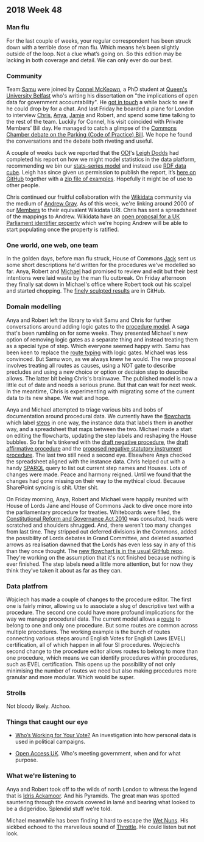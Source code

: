## 2018 Week 48

### Man flu

For the last couple of weeks, your regular correspondent has been struck down with a terrible dose of man flu. Which means he’s been slightly outside of the loop. Not a clue what’s going on. So this edition may be lacking in both coverage and detail. We can only ever do our best.

### Community

Team:[Samu](https://twitter.com/langsamu) were joined by [Connel McKeown](https://pure.qub.ac.uk/portal/en/persons/connel-mckeown(d834a936-cb6e-4c84-ba7a-6a1f17714cf9).html), a PhD student at [Queen's University Belfast](https://www.qub.ac.uk/) who's writing his dissertation on "the implications of open data for government accountability". He [got in touch](https://twitter.com/ConnelMckeown/status/1044197277143904257) a while back to see if he could drop by for a chat. And last Friday he boarded a plane for London to interview [Chris](https://twitter.com/chrisalcockdev), [Anya](https://twitter.com/bitten_), [Jamie](https://twitter.com/oddtype) and Robert, and spend some time talking to the rest of the team. Luckily for Connel, his visit coincided with Private Members’ Bill day. He managed to catch a glimpse of the [Commons Chamber debate on the Parking (Code of Practice) Bill](https://hansard.parliament.uk/Commons/2018-11-23/debates/005F9F65-57E5-4AD0-B6EC-C26C75A7AAA2/Parking(CodeOfPractice)Bill). We hope he found the conversations and the debate both riveting and useful.

A couple of weeks back we reported that the [ODI](https://theodi.org/)'s [Leigh Dodds](https://twitter.com/ldodds) had completed his report on how we might model statistics in the data platform, recommending we bin our [stats-series model](https://ukparliament.github.io/ontologies/stats-series/stats-series-ontology.html) and instead use [RDF data cube](https://www.w3.org/TR/vocab-data-cube/). Leigh has since given us permission to publish the report, it’s [here on GitHub](https://github.com/ukparliament/Weeknotes/blob/master/external-reports/odi/statistical-data/recommendations.pdf) together with a [zip file of examples](https://github.com/ukparliament/Weeknotes/blob/master/external-reports/odi/statistical-data/data-cube-examples.zip). Hopefully it might be of use to other people.

Chris continued our fruitful collaboration with the [Wikidata](https://www.wikidata.org/wiki/Wikidata:Main_Page) community via the medium of [Andrew Gray](https://twitter.com/generalising). As of this week, we're linking around 2000 of our [Members](https://api.parliament.uk/query/resource?uri=https://id.parliament.uk/schema/Member) to their equivalent Wikidata URI. Chris has sent a spreadsheet of the mappings to Andrew. Wikidata have an [open proposal for a UK Parliament  identifier property](https://www.wikidata.org/wiki/Wikidata:Property_proposal/UK_Parliament_Identifier) which we're hoping Andrew will be able to start populating once the property is ratified.

### One world, one web, one team

In the golden days, before man flu struck, House of Commons [Jack](https://twitter.com/jackpdent) sent us some short descriptions he'd written for the procedures we've modelled so far. Anya, Robert and [Michael](https://twitter.com/fantasticlife) had promised to review and edit but their best intentions were laid waste by the man flu outbreak. On Friday afternoon they finally sat down in Michael's office where Robert took out his scalpel and started chopping. The [finely sculpted results](https://ukparliament.github.io/ontologies/procedure/procedure-descriptions/) are in GitHub.

### Domain modelling

Anya and Robert left the library to visit Samu and Chris for further conversations around adding logic gates to the [procedure model](https://ukparliament.github.io/ontologies/procedure/procedure-ontology.html). A saga that's been rumbling on for some weeks. They presented Michael's new option of removing logic gates as a separate thing and instead treating them as a special type of step. Which everyone seemed happy with. Samu has been keen to replace the [route typing](https://ukparliament.github.io/ontologies/procedure/procedure-ontology.html#d4e395) with logic gates. Michael was less convinced. But Samu won, as we always knew he would. The new proposal involves treating all routes as causes, using a NOT gate to describe precludes and using a new choice or option or decision step to describe allows. The latter bit being Chris's brainwave. The published model is now a little out of date and needs a serious prune. But that can wait for next week. In the meantime, Chris is experimenting with migrating some of the current data to its new shape. We wait and hope.

Anya and Michael attempted to triage various bits and bobs of documentation around procedural data. We currently have the [flowcharts](https://ukparliament.github.io/ontologies/procedure/procedure-ontology.html#flowcharts) which label [steps](https://ukparliament.github.io/ontologies/procedure/procedure-ontology.html#d4e408) in one way, the instance data that labels them in another way, and a spreadsheet that maps between the two. Michael made a start on editing the flowcharts, updating the step labels and reshaping the House bubbles. So far he's tinkered with the [draft negative procedure](https://ukparliament.github.io/ontologies/procedure/flowcharts/sis/draft-negative.pdf), the [draft affirmative procedure](https://ukparliament.github.io/ontologies/procedure/flowcharts/sis/draft-affirmative.pdf) and the [proposed negative statutory instrument procedure](https://ukparliament.github.io/ontologies/procedure/flowcharts/proposed-negative-sis/proposed-negative-sis.pdf). The last two still need a second eye. Elsewhere Anya checked the spreadsheet aligned with the instance data. Chris helped out with a handy [SPARQL](https://en.wikipedia.org/wiki/SPARQL) query to list out current step names and Houses. Lots of changes were made. Peace and harmony reigned. Until we found that the changes had gone missing on their way to the mythical cloud. Because SharePoint syncing is shit. Utter shit.

On Friday morning, Anya, Robert and Michael were happily reunited with House of Lords Jane and House of Commons Jack to dive once more into the parliamentary procedure for treaties. Whiteboards were filled, the [Constitutional Reform and Governance Act 2010](https://www.legislation.gov.uk/ukpga/2010/25/contents) was consulted, heads were scratched and shoulders shrugged. And, there weren’t too many changes from last time. They stripped out deferred divisions in the Commons, added the possibility of Lords debates in Grand Committee, and deleted assorted arrows as realisation dawned that the Lords has even less say in any of this than they once thought. The [new flowchart is in the usual GitHub repo](https://github.com/ukparliament/ontologies/blob/master/procedure/flowcharts/logic/treaties.pdf). They're working on the assumption that it's not finished because nothing is ever finished. The step labels need a little more attention, but for now they think they’ve taken it about as far as they can.

### Data platfrom

Wojciech has made a couple of changes to the procedure editor. The first one is fairly minor, allowing us to associate a slug of descriptive text with a procedure. The second one could have more profound implications for the way we manage procedural data. The current model allows a [route](https://ukparliament.github.io/ontologies/procedure/procedure-ontology.html#d4e382) to belong to one and only one procedure. But some routes are common across multiple procedures. The working example is the bunch of routes connecting various steps around English Votes for English Laws (EVEL) certification, all of which happen in all four SI procedures. Wojciech’s second change to the procedure editor allows routes to belong to more than one procedure, which means we can identify procedures within procedures, such as EVEL certification. This opens up the possibility of not only minimising the number of routes we need but also making procedures more granular and more modular. Which would be super.

### Strolls

Not bloody likely. Atchoo.

### Things that caught our eye

* [Who’s Working for Your Vote?](https://ourdataourselves.tacticaltech.org/posts/whos-working-for-vote/) An investigation into how personal data is used in political campaigns.

* [Open Access UK](https://openaccess.transparency.org.uk/). Who's meeting government, when and for what purpose.

### What we're listening to

Anya and Robert took off to the wilds of north London to witness the legend that is [Idris Ackamoor](https://en.wikipedia.org/wiki/Idris_Ackamoor). And his Pyramids. The great man was spotted sauntering through the crowds covered in lamé and bearing what looked to be a didgeridoo. Splendid stuff we're told.

Michael meanwhile has been finding it hard to escape the [Wet Nuns](https://en-gb.facebook.com/wetnuns/). His sickbed echoed to the marvellous sound of [Throttle](https://www.youtube.com/watch?v=bcqk0tEwGjw). He could listen but not look.

